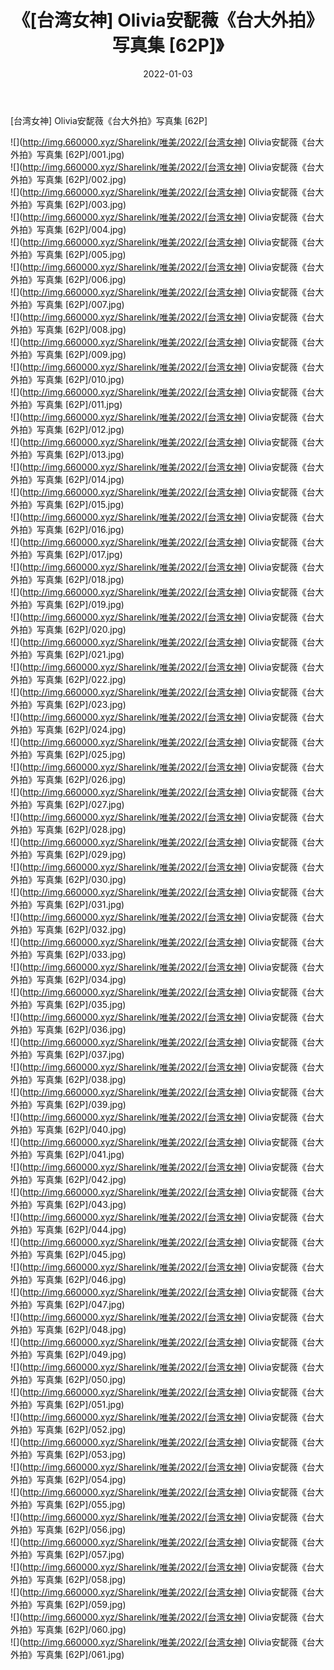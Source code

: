 ﻿---
layout: post
title:  《[台湾女神] Olivia安馜薇《台大外拍》写真集 [62P]》
date:   2022-01-03
img: http://img.660000.xyz/Sharelink/唯美/2022/[台湾女神] Olivia安馜薇《台大外拍》写真集 [62P]/000.jpg
categories: [美女, 清纯, 唯美]
---

[台湾女神] Olivia安馜薇《台大外拍》写真集 [62P]

  ![](http://img.660000.xyz/Sharelink/唯美/2022/[台湾女神] Olivia安馜薇《台大外拍》写真集 [62P]/001.jpg) <br> ![](http://img.660000.xyz/Sharelink/唯美/2022/[台湾女神] Olivia安馜薇《台大外拍》写真集 [62P]/002.jpg) <br> ![](http://img.660000.xyz/Sharelink/唯美/2022/[台湾女神] Olivia安馜薇《台大外拍》写真集 [62P]/003.jpg) <br> ![](http://img.660000.xyz/Sharelink/唯美/2022/[台湾女神] Olivia安馜薇《台大外拍》写真集 [62P]/004.jpg) <br> ![](http://img.660000.xyz/Sharelink/唯美/2022/[台湾女神] Olivia安馜薇《台大外拍》写真集 [62P]/005.jpg) <br> ![](http://img.660000.xyz/Sharelink/唯美/2022/[台湾女神] Olivia安馜薇《台大外拍》写真集 [62P]/006.jpg) <br> ![](http://img.660000.xyz/Sharelink/唯美/2022/[台湾女神] Olivia安馜薇《台大外拍》写真集 [62P]/007.jpg) <br> ![](http://img.660000.xyz/Sharelink/唯美/2022/[台湾女神] Olivia安馜薇《台大外拍》写真集 [62P]/008.jpg) <br> ![](http://img.660000.xyz/Sharelink/唯美/2022/[台湾女神] Olivia安馜薇《台大外拍》写真集 [62P]/009.jpg) <br> ![](http://img.660000.xyz/Sharelink/唯美/2022/[台湾女神] Olivia安馜薇《台大外拍》写真集 [62P]/010.jpg) <br> ![](http://img.660000.xyz/Sharelink/唯美/2022/[台湾女神] Olivia安馜薇《台大外拍》写真集 [62P]/011.jpg) <br> ![](http://img.660000.xyz/Sharelink/唯美/2022/[台湾女神] Olivia安馜薇《台大外拍》写真集 [62P]/012.jpg) <br> ![](http://img.660000.xyz/Sharelink/唯美/2022/[台湾女神] Olivia安馜薇《台大外拍》写真集 [62P]/013.jpg) <br> ![](http://img.660000.xyz/Sharelink/唯美/2022/[台湾女神] Olivia安馜薇《台大外拍》写真集 [62P]/014.jpg) <br> ![](http://img.660000.xyz/Sharelink/唯美/2022/[台湾女神] Olivia安馜薇《台大外拍》写真集 [62P]/015.jpg) <br> ![](http://img.660000.xyz/Sharelink/唯美/2022/[台湾女神] Olivia安馜薇《台大外拍》写真集 [62P]/016.jpg) <br> ![](http://img.660000.xyz/Sharelink/唯美/2022/[台湾女神] Olivia安馜薇《台大外拍》写真集 [62P]/017.jpg) <br> ![](http://img.660000.xyz/Sharelink/唯美/2022/[台湾女神] Olivia安馜薇《台大外拍》写真集 [62P]/018.jpg) <br> ![](http://img.660000.xyz/Sharelink/唯美/2022/[台湾女神] Olivia安馜薇《台大外拍》写真集 [62P]/019.jpg) <br> ![](http://img.660000.xyz/Sharelink/唯美/2022/[台湾女神] Olivia安馜薇《台大外拍》写真集 [62P]/020.jpg) <br> ![](http://img.660000.xyz/Sharelink/唯美/2022/[台湾女神] Olivia安馜薇《台大外拍》写真集 [62P]/021.jpg) <br> ![](http://img.660000.xyz/Sharelink/唯美/2022/[台湾女神] Olivia安馜薇《台大外拍》写真集 [62P]/022.jpg) <br> ![](http://img.660000.xyz/Sharelink/唯美/2022/[台湾女神] Olivia安馜薇《台大外拍》写真集 [62P]/023.jpg) <br> ![](http://img.660000.xyz/Sharelink/唯美/2022/[台湾女神] Olivia安馜薇《台大外拍》写真集 [62P]/024.jpg) <br> ![](http://img.660000.xyz/Sharelink/唯美/2022/[台湾女神] Olivia安馜薇《台大外拍》写真集 [62P]/025.jpg) <br> ![](http://img.660000.xyz/Sharelink/唯美/2022/[台湾女神] Olivia安馜薇《台大外拍》写真集 [62P]/026.jpg) <br> ![](http://img.660000.xyz/Sharelink/唯美/2022/[台湾女神] Olivia安馜薇《台大外拍》写真集 [62P]/027.jpg) <br> ![](http://img.660000.xyz/Sharelink/唯美/2022/[台湾女神] Olivia安馜薇《台大外拍》写真集 [62P]/028.jpg) <br> ![](http://img.660000.xyz/Sharelink/唯美/2022/[台湾女神] Olivia安馜薇《台大外拍》写真集 [62P]/029.jpg) <br> ![](http://img.660000.xyz/Sharelink/唯美/2022/[台湾女神] Olivia安馜薇《台大外拍》写真集 [62P]/030.jpg) <br> ![](http://img.660000.xyz/Sharelink/唯美/2022/[台湾女神] Olivia安馜薇《台大外拍》写真集 [62P]/031.jpg) <br> ![](http://img.660000.xyz/Sharelink/唯美/2022/[台湾女神] Olivia安馜薇《台大外拍》写真集 [62P]/032.jpg) <br> ![](http://img.660000.xyz/Sharelink/唯美/2022/[台湾女神] Olivia安馜薇《台大外拍》写真集 [62P]/033.jpg) <br> ![](http://img.660000.xyz/Sharelink/唯美/2022/[台湾女神] Olivia安馜薇《台大外拍》写真集 [62P]/034.jpg) <br> ![](http://img.660000.xyz/Sharelink/唯美/2022/[台湾女神] Olivia安馜薇《台大外拍》写真集 [62P]/035.jpg) <br> ![](http://img.660000.xyz/Sharelink/唯美/2022/[台湾女神] Olivia安馜薇《台大外拍》写真集 [62P]/036.jpg) <br> ![](http://img.660000.xyz/Sharelink/唯美/2022/[台湾女神] Olivia安馜薇《台大外拍》写真集 [62P]/037.jpg) <br> ![](http://img.660000.xyz/Sharelink/唯美/2022/[台湾女神] Olivia安馜薇《台大外拍》写真集 [62P]/038.jpg) <br> ![](http://img.660000.xyz/Sharelink/唯美/2022/[台湾女神] Olivia安馜薇《台大外拍》写真集 [62P]/039.jpg) <br> ![](http://img.660000.xyz/Sharelink/唯美/2022/[台湾女神] Olivia安馜薇《台大外拍》写真集 [62P]/040.jpg) <br> ![](http://img.660000.xyz/Sharelink/唯美/2022/[台湾女神] Olivia安馜薇《台大外拍》写真集 [62P]/041.jpg) <br> ![](http://img.660000.xyz/Sharelink/唯美/2022/[台湾女神] Olivia安馜薇《台大外拍》写真集 [62P]/042.jpg) <br> ![](http://img.660000.xyz/Sharelink/唯美/2022/[台湾女神] Olivia安馜薇《台大外拍》写真集 [62P]/043.jpg) <br> ![](http://img.660000.xyz/Sharelink/唯美/2022/[台湾女神] Olivia安馜薇《台大外拍》写真集 [62P]/044.jpg) <br> ![](http://img.660000.xyz/Sharelink/唯美/2022/[台湾女神] Olivia安馜薇《台大外拍》写真集 [62P]/045.jpg) <br> ![](http://img.660000.xyz/Sharelink/唯美/2022/[台湾女神] Olivia安馜薇《台大外拍》写真集 [62P]/046.jpg) <br> ![](http://img.660000.xyz/Sharelink/唯美/2022/[台湾女神] Olivia安馜薇《台大外拍》写真集 [62P]/047.jpg) <br> ![](http://img.660000.xyz/Sharelink/唯美/2022/[台湾女神] Olivia安馜薇《台大外拍》写真集 [62P]/048.jpg) <br> ![](http://img.660000.xyz/Sharelink/唯美/2022/[台湾女神] Olivia安馜薇《台大外拍》写真集 [62P]/049.jpg) <br> ![](http://img.660000.xyz/Sharelink/唯美/2022/[台湾女神] Olivia安馜薇《台大外拍》写真集 [62P]/050.jpg) <br> ![](http://img.660000.xyz/Sharelink/唯美/2022/[台湾女神] Olivia安馜薇《台大外拍》写真集 [62P]/051.jpg) <br> ![](http://img.660000.xyz/Sharelink/唯美/2022/[台湾女神] Olivia安馜薇《台大外拍》写真集 [62P]/052.jpg) <br> ![](http://img.660000.xyz/Sharelink/唯美/2022/[台湾女神] Olivia安馜薇《台大外拍》写真集 [62P]/053.jpg) <br> ![](http://img.660000.xyz/Sharelink/唯美/2022/[台湾女神] Olivia安馜薇《台大外拍》写真集 [62P]/054.jpg) <br> ![](http://img.660000.xyz/Sharelink/唯美/2022/[台湾女神] Olivia安馜薇《台大外拍》写真集 [62P]/055.jpg) <br> ![](http://img.660000.xyz/Sharelink/唯美/2022/[台湾女神] Olivia安馜薇《台大外拍》写真集 [62P]/056.jpg) <br> ![](http://img.660000.xyz/Sharelink/唯美/2022/[台湾女神] Olivia安馜薇《台大外拍》写真集 [62P]/057.jpg) <br> ![](http://img.660000.xyz/Sharelink/唯美/2022/[台湾女神] Olivia安馜薇《台大外拍》写真集 [62P]/058.jpg) <br> ![](http://img.660000.xyz/Sharelink/唯美/2022/[台湾女神] Olivia安馜薇《台大外拍》写真集 [62P]/059.jpg) <br> ![](http://img.660000.xyz/Sharelink/唯美/2022/[台湾女神] Olivia安馜薇《台大外拍》写真集 [62P]/060.jpg) <br> ![](http://img.660000.xyz/Sharelink/唯美/2022/[台湾女神] Olivia安馜薇《台大外拍》写真集 [62P]/061.jpg) <br>